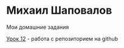 

# Михаил Шаповалов
Мои домашние задания

[Урок 12](https://djfvjf1.github.io/lesson_12) - работа с репозиторием на github

